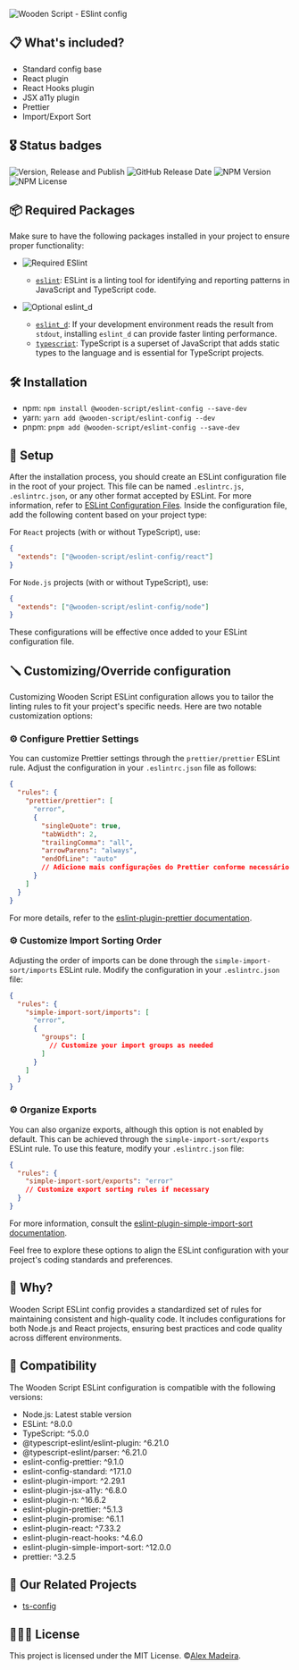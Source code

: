 ![Wooden Script - ESlint config](https://raw.githubusercontent.com/alexmadeira/config-files/main/packages/eslint-config/assets/wooden-script_eslint-config.png)

## 📋 What's included?
- Standard config base
- React plugin
- React Hooks plugin
- JSX a11y plugin
- Prettier
- Import/Export Sort

## 🎖️ Status badges

![Version, Release and Publish](https://github.com/alexmadeira/config-files/actions/workflows/release.yml/badge.svg) ![GitHub Release Date](https://img.shields.io/github/release-date/alexmadeira/config-files)
![NPM Version](https://img.shields.io/npm/v/%40wooden-script%2Feslint-config?style=flat-square) ![NPM License](https://img.shields.io/npm/l/%40wooden-script%2Feslint-config?style=flat-square)

## 📦 Required Packages

Make sure to have the following packages installed in your project to ensure proper functionality:
- ![Required ESlint](https://img.shields.io/badge/Required-3A69C5?style=flat-square&logo=npm&label=Npm)
   - [`eslint`](https://www.npmjs.com/package/eslint): ESLint is a linting tool for identifying and reporting patterns in JavaScript and TypeScript code.

- ![Optional eslint_d](https://img.shields.io/badge/Optional-3AD35ABF?style=flat-square&logo=npm&label=Npm)
    - [`eslint_d`](https://www.npmjs.com/package/eslint_d): If your development environment reads the result from `stdout`, installing `eslint_d` can provide faster linting performance.
    - [`typescript`](https://www.npmjs.com/package/typescript): TypeScript is a superset of JavaScript that adds static types to the language and is essential for TypeScript projects.

## 🛠️ Installation

- npm: `npm install @wooden-script/eslint-config --save-dev`
- yarn: `yarn add @wooden-script/eslint-config --dev`
- pnpm: `pnpm add @wooden-script/eslint-config --save-dev`

## 🧱 Setup

After the installation process, you should create an ESLint configuration file in the root of your project. This file can be named `.eslintrc.js`, `.eslintrc.json`, or any other format accepted by ESLint. For more information, refer to [ESLint Configuration Files](https://eslint.org/docs/latest/use/configure/configuration-files).
Inside the configuration file, add the following content based on your project type:

For `React` projects (with or without TypeScript), use:

```json
{
  "extends": ["@wooden-script/eslint-config/react"]
}
```

For `Node.js` projects (with or without TypeScript), use:
```json
{
  "extends": ["@wooden-script/eslint-config/node"]
}
```

These configurations will be effective once added to your ESLint configuration file.

## 🪛 Customizing/Override configuration

Customizing Wooden Script ESLint configuration allows you to tailor the linting rules to fit your project's specific needs. Here are two notable customization options:

### ⚙️ Configure Prettier Settings
You can customize Prettier settings through the `prettier/prettier` ESLint rule. Adjust the configuration in your `.eslintrc.json` file as follows:

```json
{
  "rules": {
    "prettier/prettier": [
      "error",
      {
        "singleQuote": true,
        "tabWidth": 2,
        "trailingComma": "all",
        "arrowParens": "always",
        "endOfLine": "auto"
        // Adicione mais configurações do Prettier conforme necessário
      }
    ]
  }
}
```

For more details, refer to the [eslint-plugin-prettier documentation](https://www.npmjs.com/package/eslint-plugin-prettier).

### ⚙️ Customize Import Sorting Order
Adjusting the order of imports can be done through the `simple-import-sort/imports` ESLint rule. Modify the configuration in your `.eslintrc.json` file:

```json
{
  "rules": {
    "simple-import-sort/imports": [
      "error",
      {
        "groups": [
          // Customize your import groups as needed
        ]
      }
    ]
  }
}

```

### ⚙️ Organize Exports
You can also organize exports, although this option is not enabled by default. This can be achieved through the `simple-import-sort/exports` ESLint rule. To use this feature, modify your `.eslintrc.json` file:

```json
{
  "rules": {
    "simple-import-sort/exports": "error"
    // Customize export sorting rules if necessary
  }
}
```

For more information, consult the [eslint-plugin-simple-import-sort documentation](https://github.com/lydell/eslint-plugin-simple-import-sort/).

Feel free to explore these options to align the ESLint configuration with your project's coding standards and preferences.

## 🤔 Why?

Wooden Script ESLint config provides a standardized set of rules for maintaining consistent and high-quality code. It includes configurations for both Node.js and React projects, ensuring best practices and code quality across different environments.

## 🔩 Compatibility

The Wooden Script ESLint configuration is compatible with the following versions:

- Node.js: Latest stable version
- ESLint: ^8.0.0
- TypeScript: ^5.0.0
- @typescript-eslint/eslint-plugin: ^6.21.0
- @typescript-eslint/parser: ^6.21.0
- eslint-config-prettier: ^9.1.0
- eslint-config-standard: ^17.1.0
- eslint-plugin-import: ^2.29.1
- eslint-plugin-jsx-a11y: ^6.8.0
- eslint-plugin-n: ^16.6.2
- eslint-plugin-prettier: ^5.1.3
- eslint-plugin-promise: ^6.1.1
- eslint-plugin-react: ^7.33.2
- eslint-plugin-react-hooks: ^4.6.0
- eslint-plugin-simple-import-sort: ^12.0.0
- prettier: ^3.2.5

## 🔗 Our Related Projects

- [ts-config](https://www.npmjs.com/package/@wooden-script/ts-config)

## 👨🏾‍⚖️ License

This project is licensed under the MIT License. ©[Alex Madeira](https://github.com/alexmadeira).
